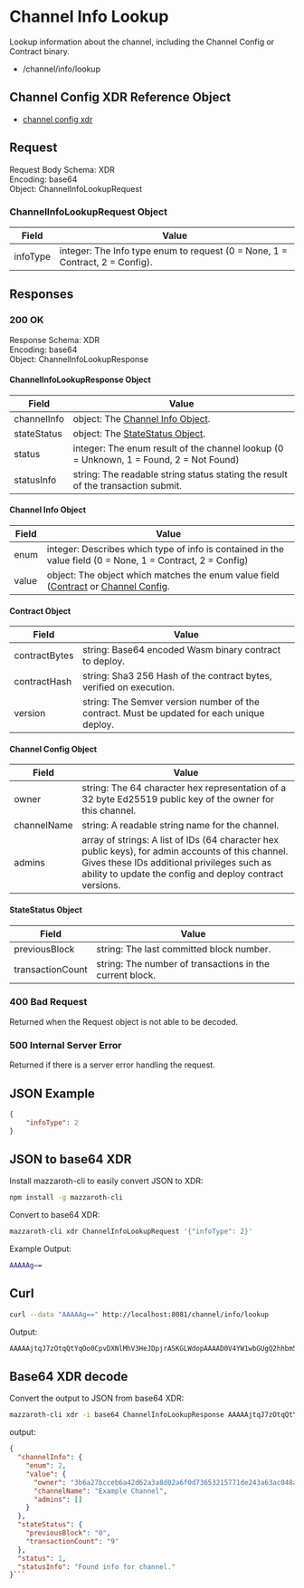 # Channel Info Lookup

Lookup information about the channel, including the Channel Config or Contract binary.

- /channel/info/lookup

## Channel Config XDR Reference Object

- [channel config xdr](https://github.com/kochavalabs/mazzaroth-xdr/blob/master/idl/config.x)

## Request

Request Body Schema: XDR  
Encoding: base64  
Object: ChannelInfoLookupRequest

### ChannelInfoLookupRequest Object

| Field | Value |
|-------|-------|
| infoType | integer: The Info type enum to request (0 = None, 1 = Contract, 2 = Config). |

## Responses

### 200 OK

Response Schema: XDR  
Encoding: base64  
Object: ChannelInfoLookupResponse

#### ChannelInfoLookupResponse Object

| Field | Value |
|-------|-------|
| channelInfo | object: The [Channel Info Object](#Channel-Info-Object). |
| stateStatus | object: The [StateStatus Object](#StateStatus-Object). |
| status | integer: The enum result of the channel lookup (0 = Unknown, 1 = Found, 2 = Not Found)  |
| statusInfo | string: The readable string status stating the result of the transaction submit. |

#### Channel Info Object

| Field | Value |
|-------|-------|
| enum | integer: Describes which type of info is contained in the value field (0 = None, 1 = Contract, 2 = Config) |
| value | object: The object which matches the enum value field ([Contract](#Contract-Object) or [Channel Config](#Channel-Config-Object). |

#### Contract Object

| Field | Value |
|-------|-------|
| contractBytes | string: Base64 encoded Wasm binary contract to deploy. |
| contractHash  | string: Sha3 256 Hash of the contract bytes, verified on execution. |
| version       | string: The Semver version number of the contract. Must be updated for each unique deploy. |

#### Channel Config Object

| Field | Value |
|-------|-------|
| owner | string: The 64 character hex representation of a 32 byte Ed25519 public key of the owner for this channel. |
| channelName | string: A readable string name for the channel. |
| admins | array of strings: A list of IDs (64 character hex public keys), for admin accounts of this channel. Gives these IDs additional privileges such as ability to update the config and deploy contract versions. |

#### StateStatus Object

| Field | Value |
|-------|-------|
| previousBlock | string: The last committed block number. |
| transactionCount | string: The number of transactions in the current block.

### 400 Bad Request

Returned when the Request object is not able to be decoded.

### 500 Internal Server Error

Returned if there is a server error handling the request.

## JSON Example

```JSON
{
    "infoType": 2
}
```

## JSON to base64 XDR

Install mazzaroth-cli to easily convert JSON to XDR:

```Bash
npm install -g mazzaroth-cli
```

Convert to base64 XDR:

```Bash
mazzaroth-cli xdr ChannelInfoLookupRequest '{"infoType": 2}'
```

Example Output:

```Bash
AAAAAg==
```

## Curl

```Bash
curl --data "AAAAAg==" http://localhost:8081/channel/info/lookup
```

Output:

```Bash
AAAAAjtqJ7zOtqQtYqOo0CpvDXNlMhV3HeJDpjrASKGLWdopAAAAD0V4YW1wbGUgQ2hhbm5lbAAAAAAAAAAAAAAAAAAAAAAAAAAACQAAAAEAAAAXRm91bmQgaW5mbyBmb3IgY2hhbm5lbC4A
```

## Base64 XDR decode

Convert the output to JSON from base64 XDR:

```Bash
mazzaroth-cli xdr -i base64 ChannelInfoLookupResponse AAAAAjtqJ7zOtqQtYqOo0CpvDXNlMhV3HeJDpjrASKGLWdopAAAAD0V4YW1wbGUgQ2hhbm5lbAAAAAAAAAAAAAAAAAAAAAAAAAAACQAAAAEAAAAXRm91bmQgaW5mbyBmb3IgY2hhbm5lbC4A
```

output:

```JSON
{
  "channelInfo": {
    "enum": 2,
    "value": {
      "owner": "3b6a27bcceb6a42d62a3a8d02a6f0d73653215771de243a63ac048a18b59da29",
      "channelName": "Example Channel",
      "admins": []
    }
  },
  "stateStatus": {
    "previousBlock": "0",
    "transactionCount": "9"
  },
  "status": 1,
  "statusInfo": "Found info for channel."
}```
